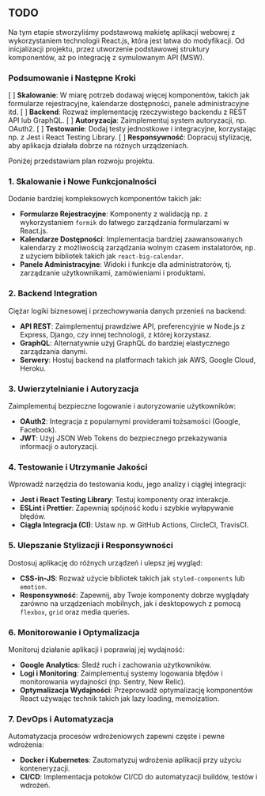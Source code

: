 ## TODO

Na tym etapie stworzyliśmy podstawową makietę aplikacji webowej z wykorzystaniem technologii React.js, która jest łatwa do modyfikacji.
Od inicjalizacji projektu, przez utworzenie podstawowej struktury komponentów, aż po integrację z symulowanym API (MSW).



### Podsumowanie i Następne Kroki

[ ] **Skalowanie**: W miarę potrzeb dodawaj więcej komponentów, takich jak formularze rejestracyjne, kalendarze dostępności, panele administracyjne itd.
[ ] **Backend**: Rozważ implementację rzeczywistego backendu z REST API lub GraphQL.
[ ] **Autoryzacja**: Zaimplementuj system autoryzacji, np. OAuth2.
[ ] **Testowanie**: Dodaj testy jednostkowe i integracyjne, korzystając np. z Jest i React Testing Library.
[ ] **Responsywność**: Dopracuj stylizację, aby aplikacja działała dobrze na różnych urządzeniach.



Poniżej przedstawiam plan rozwoju projektu.

### 1. Skalowanie i Nowe Funkcjonalności

Dodanie bardziej kompleksowych komponentów takich jak:
- **Formularze Rejestracyjne**: Komponenty z walidacją np. z wykorzystaniem `formik` do łatwego zarządzania formularzami w React.js.
- **Kalendarze Dostępności**: Implementacja bardziej zaawansowanych kalendarzy z możliwością zarządzania wolnym czasem instalatorów, np. z użyciem bibliotek takich jak `react-big-calendar`.
- **Panele Administracyjne**: Widoki i funkcje dla administratorów, tj. zarządzanie użytkownikami, zamówieniami i produktami.

### 2. Backend Integration

Ciężar logiki biznesowej i przechowywania danych przenieś na backend:
- **API REST**: Zaimplementuj prawdziwe API, preferencyjnie w Node.js z Express, Django, czy innej technologii, z której korzystasz.
- **GraphQL**: Alternatywnie użyj GraphQL do bardziej elastycznego zarządzania danymi.
- **Serwery**: Hostuj backend na platformach takich jak AWS, Google Cloud, Heroku.

### 3. Uwierzytelnianie i Autoryzacja

Zaimplementuj bezpieczne logowanie i autoryzowanie użytkowników:
- **OAuth2**: Integracja z popularnymi providerami tożsamości (Google, Facebook).
- **JWT**: Użyj JSON Web Tokens do bezpiecznego przekazywania informacji o autoryzacji.

### 4. Testowanie i Utrzymanie Jakości

Wprowadź narzędzia do testowania kodu, jego analizy i ciągłej integracji:
- **Jest i React Testing Library**: Testuj komponenty oraz interakcje.
- **ESLint i Prettier**: Zapewniaj spójność kodu i szybkie wyłapywanie błędów.
- **Ciągła Integracja (CI)**: Ustaw np. w GitHub Actions, CircleCI, TravisCI.

### 5. Ulepszanie Stylizacji i Responsywności

Dostosuj aplikację do różnych urządzeń i ulepsz jej wygląd:
- **CSS-in-JS**: Rozważ użycie bibliotek takich jak `styled-components` lub `emotion`.
- **Responsywność**: Zapewnij, aby Twoje komponenty dobrze wyglądały zarówno na urządzeniach mobilnych, jak i desktopowych z pomocą `flexbox`, `grid` oraz media queries.

### 6. Monitorowanie i Optymalizacja

Monitoruj działanie aplikacji i poprawiaj jej wydajność:
- **Google Analytics**: Śledź ruch i zachowania użytkowników.
- **Logi i Monitoring**: Zaimplementuj systemy logowania błędów i monitorowania wydajności (np. Sentry, New Relic).
- **Optymalizacja Wydajności**: Przeprowadź optymalizację komponentów React używając technik takich jak lazy loading, memoization.

### 7. DevOps i Automatyzacja

Automatyzacja procesów wdrożeniowych zapewni częste i pewne wdrożenia:
- **Docker i Kubernetes**: Zautomatyzuj wdrożenia aplikacji przy użyciu konteneryzacji.
- **CI/CD**: Implementacja potoków CI/CD do automatyzacji buildów, testów i wdrożeń.


